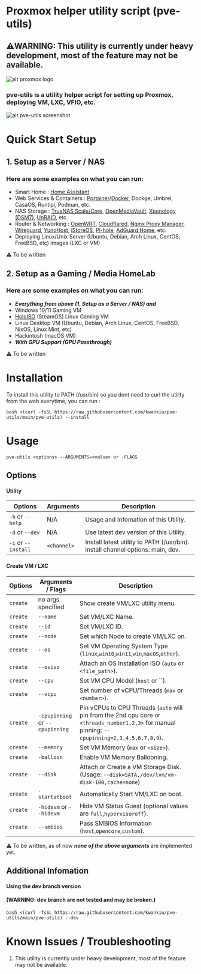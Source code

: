 # Proxmox helper utility script (pve-utils)

## ⚠️WARNING: This utility is currently under heavy development, most of the feature may not be available.

![alt proxmox logo](https://upload.wikimedia.org/wikipedia/en/thumb/2/25/Proxmox-VE-logo.svg/500px-Proxmox-VE-logo.svg.png)

### pve-utils is a utility helper script for setting up Proxmox, deploying VM, LXC, VFIO, etc.

![alt pve-utils screenshot](https://i.imgur.com/6I3FHSw.png)

# Quick Start Setup

## 1. Setup as a Server / NAS

### Here are some examples on what you can run:
- Smart Home : [Home Assistant](https://www.home-assistant.io/)
- Web Services & Containers : [Portainer](https://www.portainer.io/)/[Docker](https://docker.io), Dockge, Umbrel, CasaOS, Runtipi, Podman, etc.
- NAS Storage : [TrueNAS Scale/Core](https://www.truenas.com/), [OpenMediaVault](https://www.openmediavault.org/), [Xpenology (DSM7)](https://xpenology.org/), [UnRAID](https://unraid.net/), etc.
- Router & Networking : [OpenWRT](https://openwrt.org/), [Cloudflared](https://github.com/cloudflare/cloudflared), [Nginx Proxy Manager](https://nginxproxymanager.com/), [Wireguard](https://www.wireguard.com/), [YunoHost](https://yunohost.org/), [iStoreOS](https://www.istoreos.com/), [Pi-hole](https://pi-hole.net/), [AdGuard Home](https://github.com/AdguardTeam/AdguardHome), etc.
- Deploying Linux/Unix Server (Ubuntu, Debian, Arch Linux, CentOS, FreeBSD, etc) images (LXC or VM)

⚠️ To be written

## 2. Setup as a Gaming / Media HomeLab

### Here are some examples on what you can run:
 - ***Everything from above (1. Setup as a Server / NAS) and***
 - Windows 10/11 Gaming VM
 - [HoloISO](https://github.com/HoloISO/holoiso) (SteamOS) Linux Gaming VM
 - Linux Desktop VM (Ubuntu, Debian, Arch Linux, CentOS, FreeBSD, NixOS, Linux Mint, etc)
 - Hackintosh (macOS VM)
 - ***With GPU Support (GPU Passthrough)***
 
⚠️ To be written

# Installation

To install this utility to PATH (/usr/bin) so you dont need to curl the utility from the web everytime, you can run :

```
bash <(curl -fsSL https://raw.githubusercontent.com/kwankiu/pve-utils/main/pve-utils) --install
```

# Usage
```
pve-utils <options> --ARGUMENTS=<value> or -FLAGS
```

## Options

#### Utility
| Options | Arguments | Description |
| ------------- | ------------- | ------------- |
| `-h` or `--help` | N/A | Usage and Infomation of this Utility. |
| `-d` or `--dev` | N/A | Use latest dev version of this Utility. |
| `-i` or `--install` | `<channel>` | Install latest utility to PATH (/usr/bin). install channel options: main, dev. |

#### Create VM / LXC
| Options | Arguments / Flags | Description |
| ------------- | ------------- | ------------- |
| `create` |  no args specified | Show create VM/LXC utility menu. |
| `create` |  `--name` | Set VM/LXC Name. |
| `create` |  `--id` | Set VM/LXC ID. |
| `create` |  `--node` | Set which Node to create VM/LXC on. |
| `create` |  `--os` | Set VM Operating System Type (`linux`,`win10`,`win11`,`win`,`macOS`,`other`). |
| `create` |  `--osiso` | Attach an OS Installation ISO (`auto` or `<file_path>`). |
| `create` |  `--cpu` | Set VM CPU Model (`host` or ``). |
| `create` |  `--vcpu` | Set number of vCPU/Threads (`max` or `<number>`). |
| `create` |  `-cpupinning` or `--cpupinning` | Pin vCPUs to CPU Threads (`auto` will pin from the 2nd cpu core or `<threads_number1,2,3>` for manual pinning: `--cpupinning=2,3,4,5,6,7,8,9`). |
| `create` |  `--memory` | Set VM Memory (`max` or `<size>`). |
| `create` |  `-balloon` | Enable VM Memory Ballooning. |
| `create` |  `--disk` | Attach or Create a VM Storage Disk. (Usage: `--disk=SATA,/dev/lvm/vm-disk-100,cache=none`) |
| `create` |  `-startatboot` | Automatically Start VM/LXC on boot. |
| `create` |  `-hidevm` or `--hidevm` | Hide VM Status Guest (optional values are `full`,`hypervisoroff`). |
| `create` |  `--smbios` | Pass SMBIOS Information (`host`,`opencore`,`custom`). |

⚠️ To be written, as of now ***none of the above arguments*** are implemented yet.

## Additional Infomation

#### Using the dev branch version
#### (WARNING: dev branch are not tested and may be broken.)
```
bash <(curl -fsSL https://raw.githubusercontent.com/kwankiu/pve-utils/main/pve-utils) --dev
```

# Known Issues / Troubleshooting
1. This utility is currently under heavy development, most of the feature may not be available.
